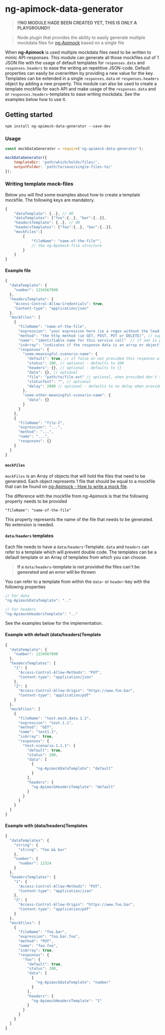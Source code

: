 # ng-apimock-data-generator

> **!!NO MODULE HADE BEEN CREATED YET, THIS IS ONLY A PLAYGROUND!!**

> Node plugin that provides the ability to easily generate multiple mockdata files for [ng-Apimock](https://github.com/mdasberg/ng-apimock) based on a single file

When **ng-Apimock** is used multiple mockdata files need to be written to mimic API-responses.
This module can generate all those mockfiles out of 1 JSON file with the usage of default templates for `responses.data` and `responses.headers` to ease the writing an repetitive JSON-code.
Default properties can easily be overwritten by providing a new value for the key. Templates can be extended in a single `responses.data` or `responses.headers` object by adding a new property.
This module can also be used to create a template mockfile for each API and make usage of the `responses.data` and or `responses.headers`-templates to ease writing mockdata.
See the examples below how to use it.

## Getting started

```shell
npm install ng-apimock-data-generator --save-dev
```

### Usage

```js
const mockDataGenerator = require('ng-apimock-data-generator');

mockDataGenerator({
    templateDir: 'path/which/holds/files/',
    outputFolder: 'path/to/save/single-files-to/'
});
```

### Writing template mock-files
Below you will find some examples about how to create a template mockfile. The following keys are mandatory.

```js
{
    "dataTemplate": {..}, // OR
    "dataTemplates": ["foo":{..}, "bar":{..}],
    "headersTemplate": {..}, // OR
    "headersTemplates": ["foo":{..}, "bar":{..}],
    "mockFiles":[
        {
            "fileName": "name-of-the-file"",
            // the ng-Apimock-file structure
        }
    ]
}
```

#### Example file

```js
{
  "dataTemplate": {
    "number": 1234567890
  },
  "headersTemplate": {
    "Access-Control-Allow-Credentials": true,
    "Content-type": "application/json"
  },
  "mockFiles": [
    {
      "fileName": "name-of-the-file",
      "expression": "your expression here (ie a regex without the leading and trailing '/' or a string)",
      "method": "the http method (ie GET, POST, PUT or DELETE)", // supports JSONP as well
      "name": "identifiable name for this service call"  // if non is provided, expression$$method will be used
      "isArray": "indicates if the response data is an array or object",
      "responses": {
        "some-meaningful-scenario-name": {
          "default": true, // if false or not provided this response will not be used as default
          "status": 200, // optional - defaults to 200
          "headers": {}, // optional - defaults to {}
          "data": {}, // optional
          "file": "path/to/file.ext" // optional, when provided don't forget the matching content-type header as it will result in a file download instead of data
          "statusText": "", // optional
          "delay": 2000 // optional - defaults to no delay when provided this delay will only be used for this response
        },
        "some-other-meaningful-scenario-name": {
          "data": {}
        }
      }
    },
    {
      "fileName": "file-2",
      "expression": "...",
      "method": "...",
      "name": "...",
      "responses": {}
    }
  ]
}
```

#### `mockFiles`
`mockFiles` is an Array of objects that will hold the files that need to be generated. Each object represents 1 file that should be equal to a mockfile that can be found on [ng-Apimock - How to write a mock file](https://github.com/mdasberg/ng-apimock#howto-write-mocks).

The difference with the mockfile from ng-Apimock is that the following property needs to be provided

`"fileName": "name-of-the-file"`

This property represents the name of the file that needs to be generated. No extension is needed.

#### `data/headers` templates
Each file needs to have a `data/headers`-Template. `data` and `headers` can refer to a template which will prevent double code. The templates can be a default template or an Array of templates from which you can choose.

> **If a `data/headers`-template is not provided the files can't be generated and an error will be thrown**

You can refer to a template from within the `data`- or `header`-key with the following properties

```js
// For data
"ng-ApimockDataTemplate": ".."

// For headers
"ng-ApimockHeadersTemplate": ".."
```

See the examples below for the implementation.

#### Example with default (data/headers)Template
```js
{
  "dataTemplate": {
    "number": 1234567890
  },
  "headersTemplates": {
    "1": {
      "Access-Control-Allow-Methods": "PUT",
      "Content-type": "application/json"
    },
    "2": {
      "Access-Control-Allow-Origin": "https://www.foo.bar",
      "Content-type": "application/pdf"
    }
  },
  "mockFiles": [
    {
      "fileName": "test.mock.data.1.1",
      "expression": "test.1.1",
      "method": "GET",
      "name": "test1.1",
      "isArray": true,
      "responses": {
        "test-scenario-1.1.1": {
          "default": true,
          "status": 200,
          "data": [
            {
              "ng-ApimockDataTemplate": "default"
            }
          ],
          "headers": {
            "ng-ApimockHeadersTemplate": "default"
          }
        }
      }
    }
  ]
}
```

#### Example with (data/headers)Templates
```js
{
  "dataTemplates": {
    "string": {
      "string": "foo && bar"
    },
    "number": {
      "number": 12324
    }
  },
  "headersTemplates": {
    "1": {
      "Access-Control-Allow-Methods": "PUT",
      "Content-type": "application/json"
    },
    "2": {
      "Access-Control-Allow-Origin": "https://www.foo.bar",
      "Content-type": "application/pdf"
    }
  },
  "mockFiles": [
    {
      "fileName": "foo.bar",
      "expression": "foo.bar.foo",
      "method": "PUT",
      "name": "foo.foo",
      "isArray": true,
      "responses": {
        "foo": {
          "default": true,
          "status": 200,
          "data": [
            {
              "ng-ApimockDataTemplate": "number"
            }
          ],
          "headers": {
            "ng-ApimockHeadersTemplate": "1"
          }
        }
      }
    }
  ]
}
```